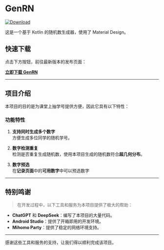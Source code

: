 # GenRN

[![Download](https://img.shields.io/badge/Download-Latest%20Release-blue)](https://github.com/ff66ccff/GenRN/releases)

这是一个基于 Kotlin 的随机数生成器，使用了 Material Design。

## 快速下载

点击下方按钮，前往最新版本的发布页面：

[**立即下载 GenRN**](https://github.com/ff66ccff/GenRN/releases)

---

## 项目介绍

本项目的目的是为课堂上抽学号提供方便，因此它具有以下特性：

### 功能特性

1. **支持同时生成多个数字**  
   方便生成多位同学的随机学号。
   
2. **数字检测重复**  
   检测是否重复生成随机数，使用本项目生成的随机数符合**超几何分布**。
   
3. **数字预选**  
   在**记录页面**中的**可用数字**中可以预选数字
---

## 特别鸣谢

> 在开发过程中，以下工具和服务为本项目提供了极大的帮助：

- **ChatGPT** 和 **DeepSeek**：编写了本项目的大量代码。
- **Android Studio**：提供了开箱即用的开发环境。
- **Mihomo Party**：提供了稳定的网络环境支持。

---

感谢这些工具和服务的支持，让我们得以顺利完成该项目。
